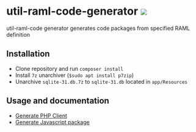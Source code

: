 # util-raml-code-generator ![](https://travis-ci.org/paysera/util-raml-code-generator.svg?branch=master)

util-raml-code generator generates code packages from specified RAML definition

## Installation

 * Clone repository and run `composer install`
 * Install `7z` unarchiver (`$sudo apt install p7zip`)
 * Unarchive `sqlite-31.db.7z` to `sqlite-31.db` located in `app/Resources`

## Usage and documentation

 - [Generate PHP Client](./doc/php/index.md)
 - [Generate Javascript package](./doc/js/index.md)
